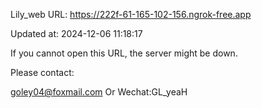 Lily_web URL: https://222f-61-165-102-156.ngrok-free.app

Updated at: 2024-12-06 11:18:17

If you cannot open this URL, the server might be down.

Please contact: 

goley04@foxmail.com Or Wechat:GL_yeaH
